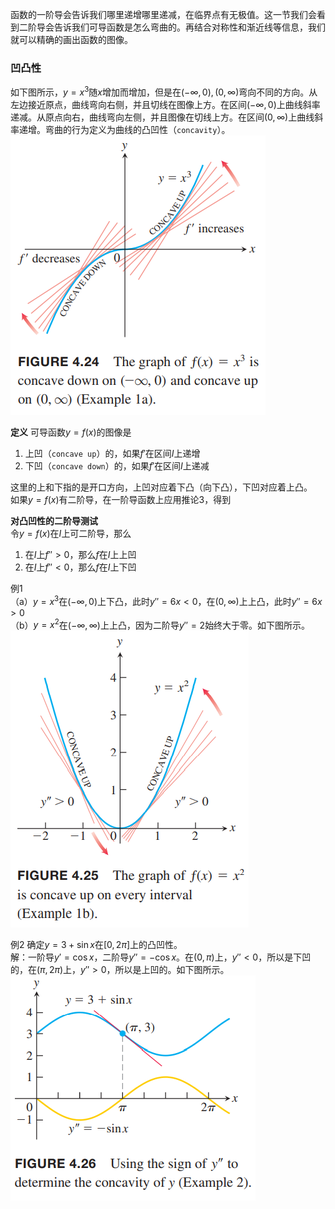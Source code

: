 函数的一阶导会告诉我们哪里递增哪里递减，在临界点有无极值。这一节我们会看到二阶导会告诉我们可导函数是怎么弯曲的。再结合对称性和渐近线等信息，我们就可以精确的画出函数的图像。

### 凹凸性
如下图所示，$y=x^3$随$x$增加而增加，但是在$(-\infty,0),(0,\infty)$弯向不同的方向。从左边接近原点，曲线弯向右侧，并且切线在图像上方。在区间$(-\infty,0)$上曲线斜率递减。从原点向右，曲线弯向左侧，并且图像在切线上方。在区间$(0,\infty)$上曲线斜率递增。弯曲的行为定义为曲线的凸凹性（`concavity`）。  
![](040.010.png)

**定义** 可导函数$y=f(x)$的图像是
1. 上凹（`concave up`）的，如果$f'$在区间$I$上递增
2. 下凹（`concave down`）的，如果$f'$在区间$I$上递减

这里的上和下指的是开口方向，上凹对应着下凸（向下凸），下凹对应着上凸。  
如果$y=f(x)$有二阶导，在一阶导函数上应用推论3，得到

**对凸凹性的二阶导测试**  
令$y=f(x)$在$I$上可二阶导，那么
1. 在$I$上$f''>0$，那么$f$在$I$上上凹
2. 在$I$上$f''<0$，那么$f$在$I$上下凹

例1  
（a）$y=x^3$在$(-\infty,0)$上下凸，此时$y''=6x<0$，在$(0,\infty)$上上凸，此时$y''=6x>0$  
（b）$y=x^2$在$(-\infty,\infty)$上上凸，因为二阶导$y''=2$始终大于零。如下图所示。  
![](040.020.png)

例2 确定$y=3+\sin x$在$[0,2\pi]$上的凸凹性。  
解：一阶导$y'=\cos x$，二阶导$y''=-\cos x$。在$(0,\pi)$上，$y''<0$，所以是下凹的，在$(\pi,2\pi)$上，$y''>0$，所以是上凹的。如下图所示。  
![](040.030.png)

### 
